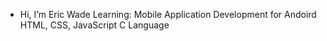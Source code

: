 - Hi, I’m Eric Wade
Learning:
  Mobile Application Development for Andoird
  HTML, CSS, JavaScript
  C Language
  
